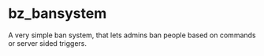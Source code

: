 # bz_bansystem
A very simple ban system, that lets admins ban people based on commands or server sided triggers.
